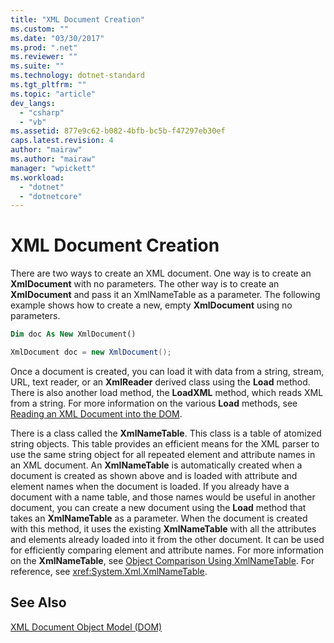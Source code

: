 ```yaml
---
title: "XML Document Creation"
ms.custom: ""
ms.date: "03/30/2017"
ms.prod: ".net"
ms.reviewer: ""
ms.suite: ""
ms.technology: dotnet-standard
ms.tgt_pltfrm: ""
ms.topic: "article"
dev_langs: 
  - "csharp"
  - "vb"
ms.assetid: 877e9c62-b082-4bfb-bc5b-f47297eb30ef
caps.latest.revision: 4
author: "mairaw"
ms.author: "mairaw"
manager: "wpickett"
ms.workload: 
  - "dotnet"
  - "dotnetcore"
---
```

# XML Document Creation
There are two ways to create an XML document. One way is to create an **XmlDocument** with no parameters. The other way is to create an **XmlDocument** and pass it an XmlNameTable as a parameter. The following example shows how to create a new, empty **XmlDocument** using no parameters.  
  
```vb  
Dim doc As New XmlDocument()  
```  
  
```csharp  
XmlDocument doc = new XmlDocument();  
```  
  
 Once a document is created, you can load it with data from a string, stream, URL, text reader, or an **XmlReader** derived class using the **Load** method. There is also another load method, the **LoadXML** method, which reads XML from a string. For more information on the various **Load** methods, see [Reading an XML Document into the DOM](../../../../docs/standard/data/xml/reading-an-xml-document-into-the-dom.md).  
  
 There is a class called the **XmlNameTable**. This class is a table of atomized string objects. This table provides an efficient means for the XML parser to use the same string object for all repeated element and attribute names in an XML document. An **XmlNameTable** is automatically created when a document is created as shown above and is loaded with attribute and element names when the document is loaded. If you already have a document with a name table, and those names would be useful in another document, you can create a new document using the **Load** method that takes an **XmlNameTable** as a parameter. When the document is created with this method, it uses the existing **XmlNameTable** with all the attributes and elements already loaded into it from the other document. It can be used for efficiently comparing element and attribute names. For more information on the **XmlNameTable**, see [Object Comparison Using XmlNameTable](../../../../docs/standard/data/xml/object-comparison-using-xmlnametable.md). For reference, see <xref:System.Xml.XmlNameTable>.  
  
## See Also  
 [XML Document Object Model (DOM)](../../../../docs/standard/data/xml/xml-document-object-model-dom.md)
